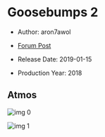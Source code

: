 # Goosebumps 2

* Author: aron7awol

* [Forum Post](https://www.avsforum.com/threads/bass-eq-for-filtered-movies.2995212/post-57408846)

* Release Date: 2019-01-15
* Production Year: 2018

## Atmos

![img 0](https://i.imgur.com/5LtY2OX.jpg)

![img 1](https://i.imgur.com/VOyOESy.jpg)


